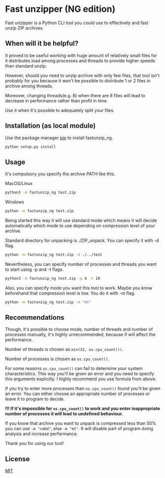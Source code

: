 # Fast unzipper (NG edition)

Fast unzipper is a Python CLI tool you could use to effectively and fast unzip ZIP archives.

## When will it be helpful?

It proved to be useful working with huge amount of relatively small files for it distributes load among processes and threads to provide higher speeds than standard unzip.

However, should you need to unzip archive with only few files, that tool isn't probably for you because it won't be possible to distribute 1 or 2 files in archive among threads.

Moreover, changing threads(e.g. 8) when there are 8 files will lead to decrease in performance rather than profit in time.

Use it when it's possible to adequately split your files.


## Installation (as local module)

Use the package manager [pip](https://pip.pypa.io/en/stable/) to install fastunzip_ng.

```bash
python setup.py install
```

## Usage
It's compulsory you specify the archive PATH like this.

MacOS/Linux
```bash
python3 -m fastunzip_ng test.zip
```
Windows
```bash
python -m fastunzip_ng test.zip
```
Being started this way it will use standard mode which means it will decide automatically which mode to use depending on compression level of your archive.

Standard directory for unpacking is ./ZIP_unpack.
You can specify it with -d flag.
```bash
python -m fastunzip_ng test.zip -d ./../test
```

Nevertheless, you can specify number of processes and threads you want to start using -p and -t flags.
```bash
python3 -m fastunzip_ng test.zip -p 4 -t 10
```
Also, you can specify mode you want this tool to work. Maybe you know beforehand that compression level is low. You do it with -m flag.
```bash
python -m fastunzip_ng test.zip -m "mt"
```
## Recommendations
Though, it's possible to choose mode, number of threads and number of processes manually, it's highly unrecommended, because if will affect the performance.

Number of threads is chosen as `min(32, os.cpu_count())`.

Number of processes is chosen as `os.cpu_count()`.

For some reasons `os.cpu_count()` can fail to determine your system characteristics. This way you'll be given an error and you need to specify this arguments explicitly. I highly recommend you use formula from above.

If you try to enter more processes than `os.cpu_count()`
found you'll be given an error. You can either choose an appropriate number of processes or leave it to program to decide.

**!!! If it's impossible for `os.cpu_count()` to work and you enter inappropriate number of processes it will lead to undefined behaviour.**

If you know that archive you want to unpack is compressed less than 50% you can use `-m "cmbd"`, else `-m "mt"`. It will disable part of program doing analysis and increase performance.

Thank you for using our tool!

## License

[MIT](https://choosealicense.com/licenses/mit/)
